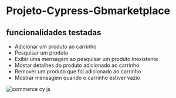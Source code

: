 <h1>Projeto-Cypress-Gbmarketplace</h1>

## funcionalidades testadas
- Adicionar um produto ao carrinho
- Pesquisar um produto 
- Exibir uma mensagem ao pesquisar um produto inexistente
- Mostar detalhes do produto adicionado ao carrinho
- Remover um produto que foi adicionado ao carrinho
- Mostrar mensagem quando o carrinho estiver vazio


![commerce cy js](https://user-images.githubusercontent.com/86307663/233671148-18aae8d8-54be-4597-abb1-1478bfb02a9a.gif)
